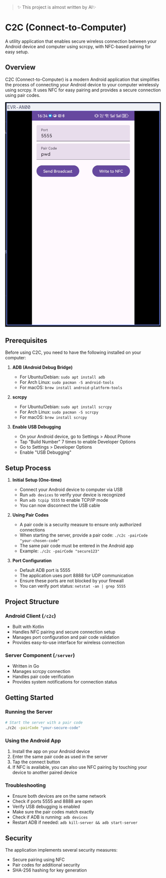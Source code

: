>✨ This project is almost written by AI✨ 

# C2C (Connect-to-Computer)

A utility application that enables secure wireless connection between your Android device and computer using scrcpy, with NFC-based pairing for easy setup.

## Overview

C2C (Connect-to-Computer) is a modern Android application that simplifies the process of connecting your Android device to your computer wirelessly using scrcpy. It uses NFC for easy pairing and provides a secure connection using pair codes.

![](./screenshots/screenshot.png)

## Prerequisites

Before using C2C, you need to have the following installed on your computer:

1. **ADB (Android Debug Bridge)**
   - For Ubuntu/Debian: `sudo apt install adb`
   - For Arch Linux: `sudo pacman -S android-tools`
   - For macOS: `brew install android-platform-tools`

2. **scrcpy**
   - For Ubuntu/Debian: `sudo apt install scrcpy`
   - For Arch Linux: `sudo pacman -S scrcpy`
   - For macOS: `brew install scrcpy`

3. **Enable USB Debugging**
   - On your Android device, go to Settings > About Phone
   - Tap "Build Number" 7 times to enable Developer Options
   - Go to Settings > Developer Options
   - Enable "USB Debugging"

## Setup Process

1. **Initial Setup (One-time)**
   - Connect your Android device to computer via USB
   - Run `adb devices` to verify your device is recognized
   - Run `adb tcpip 5555` to enable TCP/IP mode
   - You can now disconnect the USB cable

2. **Using Pair Codes**
   - A pair code is a security measure to ensure only authorized connections
   - When starting the server, provide a pair code: `./c2c -pairCode "your-chosen-code"`
   - The same pair code must be entered in the Android app
   - Example: `./c2c -pairCode "secure123"`

3. **Port Configuration**
   - Default ADB port is 5555
   - The application uses port 8888 for UDP communication
   - Ensure these ports are not blocked by your firewall
   - You can verify port status: `netstat -an | grep 5555`

## Project Structure

### Android Client (`/c2c`)
- Built with Kotlin
- Handles NFC pairing and secure connection setup
- Manages port configuration and pair code validation
- Provides easy-to-use interface for wireless connection

### Server Component (`/server`)
- Written in Go
- Manages scrcpy connection
- Handles pair code verification
- Provides system notifications for connection status

## Getting Started

### Running the Server
```bash
# Start the server with a pair code
./c2c -pairCode "your-secure-code"
```

### Using the Android App
1. Install the app on your Android device
2. Enter the same pair code as used in the server
3. Tap the connect button
4. If NFC is available, you can also use NFC pairing by touching your device to another paired device

### Troubleshooting
- Ensure both devices are on the same network
- Check if ports 5555 and 8888 are open
- Verify USB debugging is enabled
- Make sure the pair codes match exactly
- Check if ADB is running: `adb devices`
- Restart ADB if needed: `adb kill-server && adb start-server`

## Security

The application implements several security measures:
- Secure pairing using NFC
- Pair codes for additional security
- SHA-256 hashing for key generation

